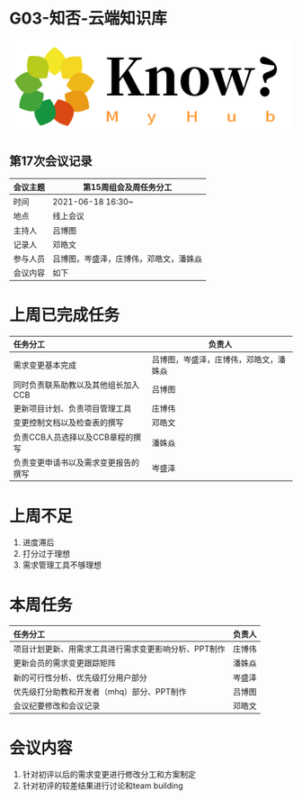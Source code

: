 # G03-知否-云端知识库

![](个人知识库Logo.png)

## 第17次会议记录

| 会议主题   | 第15周组会及周任务分工 |
| :-------  | ---------------------------- |
| 时间      | 2021-06-18 16:30~ |
| 地点      | 线上会议               |
| 主持人    | 吕博图                 |
| 记录人    | 邓皓文                    |
| 参与人员  | 吕博图，岑盛泽，庄博伟，邓皓文，潘姝焱 |
| 会议内容  | 如下                         |

# 上周已完成任务

| 任务分工                             | 负责人                                 |
| :----------------------------------- | -------------------------------------- |
| 需求变更基本完成                     | 吕博图，岑盛泽，庄博伟，邓皓文，潘姝焱 |
| 同时负责联系助教以及其他组⻓加入CCB  | 吕博图                                 |
| 更新项目计划、负责项目管理工具       | 庄博伟                                 |
| 变更控制⽂档以及检查表的撰写         | 邓皓文                                 |
| 负责CCB⼈员选择以及CCB章程的撰写     | 潘姝焱                                 |
| 负责变更申请书以及需求变更报告的撰写 | 岑盛泽                                 |
# 上周不足

1. 进度滞后
2. 打分过于理想
3. 需求管理工具不够理想

# 本周任务

| 任务分工                                              | 负责人 |
| :---------------------------------------------------- | ------ |
| 项目计划更新、用需求工具进行需求变更影响分析、PPT制作 | 庄博伟 |
| 更新会员的需求变更跟踪矩阵                            | 潘姝焱 |
| 新的可行性分析、优先级打分用户部分                    | 岑盛泽 |
| 优先级打分助教和开发者（mhq）部分、PPT制作            | 吕博图 |
| 会议纪要修改和会议记录                                | 邓皓文 |



# 会议内容

1. 针对初评以后的需求变更进行修改分工和方案制定
2. 针对初评的较差结果进行讨论和team building
